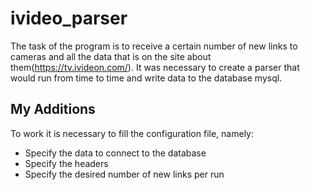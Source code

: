 # ivideo_parser
The task of the program is to receive a certain number of new links to cameras and all the data that is on the site about them(https://tv.ivideon.com/). It was necessary to create a parser that would run from time to time and write data to the database mysql. 

## My Additions

To work it is necessary to fill the configuration file, namely:

- Specify the data to connect to the database
- Specify the headers
- Specify the desired number of new links per run
